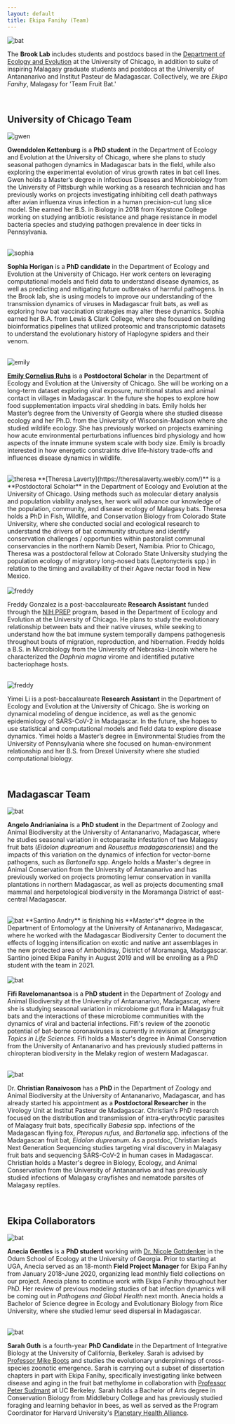 ```yaml
---
layout: default
title: Ekipa Fanihy (Team)
---
```

<img src="/team/EkipaFanihyLogoWhite.png" alt="bat" class="img-left-w-text" />

The **Brook Lab** includes students and postdocs based in the [Department of Ecology and Evolution](https://ecologyandevolution.uchicago.edu/) at the University of Chicago, in addition to suite of inspiring Malagasy graduate students and postdocs at the University of Antananarivo and Institut Pasteur de Madagascar. Collectively, we are *Ekipa Fanihy*, Malagasy for 'Team Fruit Bat.'

<div style="clear:both;">&nbsp;</div>

<h2>University of Chicago Team</h2>

<img src="/team/gwenkettenburg.jpg" alt="gwen" class="img-left-w-text" />

**Gwenddolen Kettenburg** is a **PhD student** in the Department of Ecology and Evolution at the University of Chicago, where she plans to study seasonal pathogen dynamics in Madagascar bats in the field, while also exploring the experimental evolution of virus growth rates in bat cell lines. Gwen holds a Master’s degree in Infectious Diseases and Microbiology from the University of Pittsburgh while working as a research technician and has previously works on projects investigating inhibiting cell death pathways after avian influenza virus infection in a human precision-cut lung slice model. She earned her B.S. in Biology in 2018 from Keystone College working on studying antibiotic resistance and phage resistance in model bacteria species and studying pathogen prevalence in deer ticks in Pennsylvania. 

<div style="clear:both;">&nbsp;</div>

<img src="/team/sophiahorigan.jpg" alt="sophia" class="img-left-w-text" />

**Sophia Horigan** is a **PhD candidate** in the Department of Ecology and Evolution at the University of Chicago. Her work centers on leveraging computational models and field data to understand disease dynamics, as well as predicting and mitigating future outbreaks of harmful pathogens. In the Brook lab, she is using models to improve our understanding of the transmission dynamics of viruses in Madagascar fruit bats, as well as exploring how bat vaccination strategies may alter these dynamics. Sophia earned her B.A. from Lewis & Clark College, where she focused on building bioinformatics pipelines that utilized proteomic and transcriptomic datasets to understand the evolutionary history of Haplogyne spiders and their venom. 

<div style="clear:both;">&nbsp;</div>

<img src="/team/emily_ruhs.jpg" alt="emily" class="img-left-w-text" />

**[Emily Cornelius Ruhs](https://emilycorneliusruhs.weebly.com)** is a **Postdoctoral Scholar** in the Department of Ecology and Evolution at the University of Chicago. She will be working on a long-term dataset exploring viral exposure, nutritional status and animal contact in villages in Madagascar. In the future she hopes to explore how food supplementation impacts viral shedding in bats. Emily holds her Master’s degree from the University of Georgia where she studied disease ecology and her Ph.D. from the University of Wisconsin-Madison where she studied wildlife ecology. She has previously worked on projects examining how acute environmental perturbations influences bird physiology and how aspects of the innate immune system scale with body size. Emily is broadly interested in how energetic constraints drive life-history trade-offs and influences disease dynamics in wildlife.

<div style="clear:both;">&nbsp;</div>

<img src="/team/theresa_laverty.jpg" alt="theresa" class="img-left-w-text" />
**[Theresa Laverty](https://theresalaverty.weebly.com/)** is a **Postdoctoral Scholar** in the Department of Ecology and Evolution at the University of Chicago. Using methods such as molecular dietary analysis and population viability analyses, her work will advance our knowledge of the population, community, and disease ecology of Malagasy bats. Theresa holds a PhD in Fish, Wildlife, and Conservation Biology from Colorado State University, where she conducted social and ecological research to understand the drivers of bat community structure and identify conservation challenges / opportunities within pastoralist communal conservancies in the northern Namib Desert, Namibia. Prior to Chicago, Theresa was a postdoctoral fellow at Colorado State University studying the population ecology of migratory long-nosed bats (Leptonycteris spp.) in relation to the timing and availability of their Agave nectar food in New Mexico.

<div style="clear:both;">&nbsp;</div>

<img src="/team/freddygonzalez.jpg" alt="freddy" class="img-left-w-text" />

Freddy Gonzalez is a post-baccalaureate **Research Assistant** funded through the [NIH PREP](https://www.nigms.nih.gov/training/PREP) program, based in the Department of Ecology and Evolution at the University of Chicago. He plans to study the evolutionary relationship between bats and their native viruses, while seeking to understand how the bat immune system temporally dampens pathogenesis throughout bouts of migration, reproduction, and hibernation. Freddy holds a B.S. in Microbiology from the University of Nebraska-Lincoln where he characterized the *Daphnia magna* virome and identified putative bacteriophage hosts.

<div style="clear:both;">&nbsp;</div>

<img src="/team/yimei-li.jpg" alt="freddy" class="img-left-w-text" />

Yimei Li is a post-baccalaureate **Research Assistant** in the Department of Ecology and Evolution at the University of Chicago. She is working on dynamical modeling of dengue incidence, as well as the genomic epidemiology of SARS-CoV-2 in Madagascar. In the future, she hopes to use statistical and computational models and field data to explore disease dynamics. Yimei holds a Master’s degree in Environmental Studies from the University of Pennsylvania where she focused on human-environment relationship and her B.S. from Drexel University where she studied computational biology.

<div style="clear:both;">&nbsp;</div>

<h2>Madagascar Team</h2>

<img src="/team/angelo_andrianiaina.jpg" alt="bat" class="img-left-w-text" />

**Angelo Andrianiaina** is a **PhD student** in the Department of Zoology and Animal Biodiversity at the University of Antananarivo, Madagascar, where he studies seasonal variation in ectoparasite infestation of two Malagasy fruit bats (*Eidolon dupreanum* and *Rousettus madagascariensis*) and the impacts of this variation on the dynamics of infection for vector-borne pathogens, such as *Bartonella* spp. Angelo holds a Master's degree in Animal Conservation from the University of Antananarivo and has previously worked on projects promoting lemur conservation in vanilla plantations in northern Madagascar, as well as projects documenting small mammal and herpetological biodiversity in the Moramanga District of east-central Madagascar.

<div style="clear:both;">&nbsp;</div>

<img src="/team/santino_andry.jpg" alt="bat" class="img-left-w-text" />
**Santino Andry** is finishing his **Master's** degree in the Department of Entomology at the University of Antananarivo, Madagascar, where he worked with the Madagascar Biodiversity Center to document the effects of logging intensification on exotic and native ant assemblages in the new protected area of Ambohidray, District of Moramanga, Madagascar. Santino joined Ekipa Fanihy in August 2019 and will be enrolling as a PhD student with the team in 2021.

<div style="clear:both;">&nbsp;</div>

<img src="/team/fifi_ravelomanantsoa.jpg" alt="bat" class="img-left-w-text" />

**Fifi Ravelomanantsoa** is a **PhD student** in the Department of Zoology and Animal Biodiversity at the University of Antananarivo, Madagascar, where she is studying seasonal variation in microbiome gut flora in Malagasy fruit bats and the interactions of these microbiome communities with the dynamics of viral and bacterial infections. Fifi's review of the zoonotic potential of bat-borne coronaviruses is currently in revision at *Emerging Topics in Life Sciences.* Fifi holds a Master's degree in Animal Conservation from the University of Antananarivo and has previously studied patterns in chiropteran biodiversity in the Melaky region of western Madagascar.

<div style="clear:both;">&nbsp;</div>

<img src="/team/christian_ranaivoson.jpg" alt="bat" class="img-left-w-text" />

Dr. **Christian Ranaivoson** has a **PhD** in the Department of Zoology and Animal Biodiversity at the University of Antananarivo, Madagascar, and has already started his appointment as a **Postdoctoral Researcher** in the Virology Unit at Institut Pasteur de Madagascar. Christian's PhD research focused on the distribution and transmission of intra-erythrocytic parasites of Malagasy fruit bats, specifically *Babesia* spp. infections of the Madagascan flying fox, *Pteropus rufus,* and *Bartonella* spp. infections of the Madagascan fruit bat, *Eidolon dupreanum.* As a postdoc, Christian leads Next Generation Sequencing studies targeting viral discovery in Malagasy fruit bats and sequencing SARS-CoV-2 in human cases in Madagascar. Christian holds a Master's degree in Biology, Ecology, and Animal Conservation from the University of Antananarivo and has previously studied infections of Malagasy crayfishes and nematode parsites of Malagasy reptiles.

<div style="clear:both;">&nbsp;</div>

<h2>Ekipa Collaborators</h2>

<img src="/team/anecia_gentles.jpg" alt="bat" class="img-left-w-text" />

**Anecia Gentles** is a **PhD student** working with [Dr. Nicole Gottdenker](https://www.gottdenkerlab.com/) in the Odum School of Ecology at the University of Georgia. Prior to starting at UGA, Anecia served as an 18-month  **Field Project Manager** for Ekipa Fanihy from January 2018-June 2020, organizing lead monthly field collections on our project. Anecia plans to continue work with Ekipa Fanihy throughout her PhD. Her review of previous modeling studies of bat infection dynamics will be coming out in *Pathogens and Global Health* next month. Anecia holds a Bachelor of Science degree in Ecology and Evolutionary Biology from Rice University, where she studied lemur seed dispersal in Madagascar.

<div style="clear:both;">&nbsp;</div>

<img src="/team/sarah_guth.jpg" alt="bat" class="img-left-w-text" />

**Sarah Guth** is a fourth-year **PhD Candidate** in the Department of Integrative Biology at the University of California, Berkeley. Sarah is advised by [Professor Mike Boots](https://bootslab.org/) and studies the evolutionary underpinnings of cross-species zoonotic emergence. Sarah is carrying out a subset of dissertation chapters in part with Ekipa Fanihy, specifically investigating linke between disease and aging in the fruit bat methylome in collaboration with [Professor Peter Sudmant](https://www.sudmantlab.org/) at UC Berkeley. Sarah holds a Bachelor of Arts degree in Conservation Biology from Middlebury College and has previously studied foraging and learning behavior in bees, as well as served as the Program Coordinator for Harvard University's [Planetary Health Alliance](https://planetaryhealthalliance.org/).

<div style="clear:both;">&nbsp;</div>